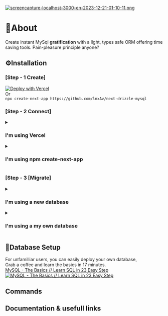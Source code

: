 [![screencapture-localhost-3000-en-2023-12-21-01-10-11.png](https://i.postimg.cc/YqJQLbk2/screencapture-localhost-3000-en-2023-12-21-01-10-11.png)](https://postimg.cc/fJfV67J1)

# 📙About

Create instant MySql **gratification** with a light, types safe ORM offering time saving tools. Pain-pleasure principle anyone?

## ⚙️Installation

### [Step - 1 Create]
[![Deploy with Vercel](https://vercel.com/button)](https://vercel.com/new/clone?repository-url=https%3A%2F%2Fgithub.com%2Fvercel%2Fnext.js%2Ftree%2Fcanary%2Fexamples%2Fhello-world&env=DATABASE_USER,DATABASE_PASSWORD,DATABASE_HOST,DATABASE_PORT,DATABASE_SCHEMA&envDescription=Drizzle%20db%20credentials&project-name=next-drizzle-mysql-starter&repository-name=next-drizzle-mysql-starter&demo-title=Next.js%20-%20Drizzle%20-%20MySQL&demo-description=Create%20instant%20MySql%20gratification%20with%20a%20light%2C%20types%20safe%20ORM&demo-url=https%3A%2F%2Fnext-drizzle-mysql.vercel.app%2Fen&demo-image=https%3A%2F%2Fi.postimg.cc%2FYqJQLbk2%2Fscreencapture-localhost-3000-en-2023-12-21-01-10-11.png)<br/>
Or </br>
`npx create-next-app https://github.com/lnxAv/next-drizzle-mysql`

### [Step - 2 Connect]
<details>
<summary><h3>I'm using Vercel</h3></summary>
1. In your browser, go to your deployment settings > Environment Variables</br>
2. Fill the following variable accordingly </br>
  ( Note: You can separate production & development env's for security purpose ) 
  <pre>DATABASE_USER, DATABASE_PASSWORD, DATABASE_HOST, DATABASE_PORT, DATABASE_SCHEMA</pre>
3. In your project terminal type <pre>Vercel env pull</pre>
  ( Note: You can also type "vercel env ls" to list them )
</details>
<details>
<summary><h3>I'm using npm create-next-app</h3></summary>
1. In your project root add a `.env.local` file</br>
2. Copy paste and fill accordingly
  <pre>
    # Development variables
    DATABASE_USER="root"
    DATABASE_PASSWORD="admin"
    DATABASE_SCHEMA="database"
    DATABASE_HOST="localhost"
    DATABASE_PORT="3306"
  </pre>
<br><br>
</details>

### [Step - 3 [Migrate]
<details>
<summary><h3>I'm using a new database</h3></summary>
1. Push the example tables in your new database with
  <pre>npx drizzle-kit push:mysql</pre>
2. Populate your database with the magic button </br>
3. Read the documentation below and enjoy :)
</details>
<details>
<summary><h3>I'm using a my own database</h3></summary>
1. Pull your database DDL
  <pre>npm run pull-db</pre>
2. Copy the content from => to
  <pre>database/drizzle/schema.ts => database/db_tables.ts</pre>
2. Get your data by modifying the example in
  <pre>app/api/route.ts</pre>
4. If needed, modify the "magicAction" to populate your database. </br>
5. Read the documentation below and enjoy :)
</details>

## 🔰Database Setup
For unfamilliar users, you can easily deploy your own database, </br>
Grab a coffee and learn the basics in 17 minutes. </br>
[MySQL - The Basics // Learn SQL in 23 Easy Step](https://youtu.be/Cz3WcZLRaWc "MySQL - The Basics // Learn SQL in 23 Easy Step") </br>
[![MySQL - The Basics // Learn SQL in 23 Easy Step](http://img.youtube.com/vi/Cz3WcZLRaWc/0.jpg)](https://youtu.be/Cz3WcZLRaWc "MySQL - The Basics // Learn SQL in 23 Easy Step")

## Commands

## Documentation & usefull links
